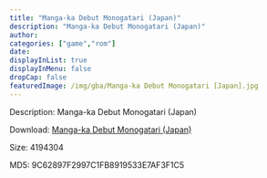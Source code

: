 ```yaml
---
title: "Manga-ka Debut Monogatari (Japan)"
description: "Manga-ka Debut Monogatari (Japan)"
author: 
categories: ["game","rom"]
date: 
displayInList: true
displayInMenu: false
dropCap: false
featuredImage: /img/gba/Manga-ka Debut Monogatari [Japan].jpg
---
```


Description: Manga-ka Debut Monogatari (Japan)

Download: <a style="text-decoration:underline;" href="https://mega.nz/#!zOAwFCaD!PPlfE4YmyHneD7xT9WntzJjMSQxaKIMXj8Puy_ClHCI" target = "_blank" rel = "nofollow" > Manga-ka Debut Monogatari (Japan)</a>

Size: 4194304

MD5: 9C62897F2997C1FB8919533E7AF3F1C5

